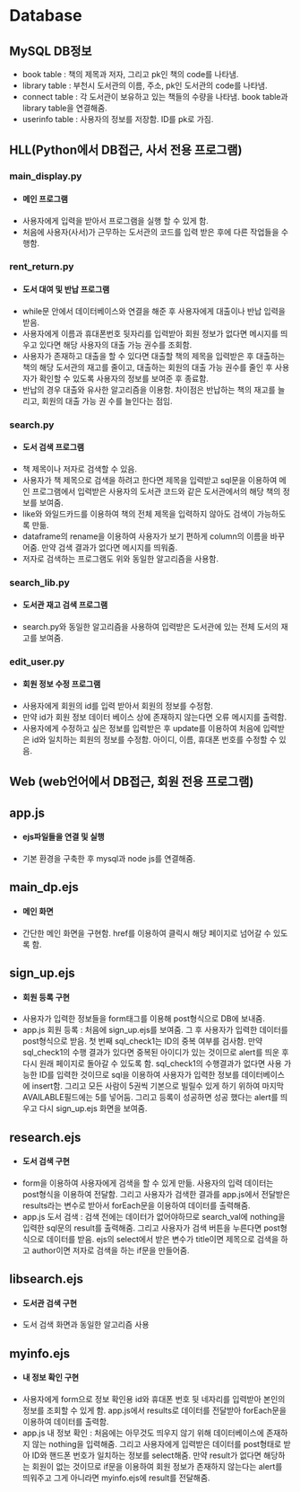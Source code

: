 # Database

## MySQL DB정보
- book table : 책의 제목과 저자, 그리고 pk인 책의 code를 나타냄.
- library table : 부천시 도서관의 이름, 주소, pk인 도서관의 code를 나타냄.
- connect table : 각 도서관이 보유하고 있는 책들의 수량을 나타냄. book table과 library table을 연결해줌. 
- userinfo table : 사용자의 정보를 저장함. ID를 pk로 가짐.

## HLL(Python에서 DB접근, 사서 전용 프로그램) 
### main_display.py
- #### 메인 프로그램
- 사용자에게 입력을 받아서 프로그램을 실행 할 수 있게 함. 
- 처음에 사용자(사서)가 근무하는 도서관의 코드를 입력 받은 후에 다른 작업들을 수행함.

### rent_return.py
- #### 도서 대여 및 반납 프로그램
- while문 안에서 데이터베이스와 연결을 해준 후 사용자에게 대출이나 반납 입력을 받음. 
- 사용자에게 이름과 휴대폰번호 뒷자리를 입력받아 회원 정보가 없다면 메시지를 띄우고 있다면 해당 사용자의 대출 가능 권수를 조회함. 
- 사용자가 존재하고 대출을 할 수 있다면 대출할 책의 제목을 입력받은 후 대출하는 책의 해당 도서관의 재고를 줄이고, 대출하는 회원의 대출 가능 권수를 줄인 후 사용자가 확인할 수 있도록 사용자의 정보를 보여준 후 종료함. 
- 반납의 경우 대출와 유사한 알고리즘을 이용함. 차이점은 반납하는 책의 재고를 늘리고, 회원의 대출 가능 권 수를 늘인다는 점임.

### search.py
- #### 도서 검색 프로그램
- 책 제목이나 저자로 검색할 수 있음. 
- 사용자가 책 제목으로 검색을 하려고 한다면 제목을 입력받고 sql문을 이용하여 메인 프로그램에서 입력받은 사용자의 도서관 코드와 같은 도서관에서의 해당 책의 정보를 보여줌. 
- like와 와일드카드를 이용하여 책의 전체 제목을 입력하지 않아도 검색이 가능하도록 만듦. 
- dataframe의 rename을 이용하여 사용자가 보기 편하게 column의 이름을 바꾸어줌. 만약 검색 결과가 없다면 메시지를 띄워줌. 
- 저자로 검색하는 프로그램도 위와 동일한 알고리즘을 사용함.

### search_lib.py
- #### 도서관 재고 검색 프로그램
- search.py와 동일한 알고리즘을 사용하여 입력받은 도서관에 있는 전체 도서의 재고를 보여줌.

### edit_user.py
- #### 회원 정보 수정 프로그램
- 사용자에게 회원의 id를 입력 받아서 회원의 정보를 수정함. 
- 만약 id가 회원 정보 데이터 베이스 상에 존재하지 않는다면 오류 메시지를 출력함. 
- 사용자에게 수정하고 싶은 정보를 입력받은 후 update를 이용하여 처음에 입력받은 id와 일치하는 회원의 정보를 수정함. 아이디, 이름, 휴대폰 번호를 수정할 수 있음. 

## Web (web언어에서 DB접근, 회원 전용 프로그램)

## app.js 
- #### ejs파일들을 연결 및 실행
- 기본 환경을 구축한 후 mysql과 node js를 연결해줌.

## main_dp.ejs 
- #### 메인 화면
- 간단한 메인 화면을 구현함. href를 이용하여 클릭시 해당 페이지로 넘어갈 수 있도록 함. 

## sign_up.ejs
- #### 회원 등록 구현
- 사용자가 입력한 정보들을 form태그를 이용해 post형식으로 DB에 보내줌.
- app.js 회원 등록 : 처음에 sign_up.ejs를 보여줌. 그 후 사용자가 입력한 데이터를 post형식으로 받음. 첫 번째 sql_check1는 ID의 중복 여부를 검사함. 
만약 sql_check1의 수행 결과가 있다면 중복된 아이디가 있는 것이므로 alert를 띄운 후 다시 원래 페이지로 돌아갈 수 있도록 함. 
sql_check1의 수행결과가 없다면 사용 가능한 ID를 입력한 것이므로 sql을 이용하여 사용자가 입력한 정보를 데이터베이스에 insert함. 
그리고 모든 사람이 5권씩 기본으로 빌릴수 있게 하기 위하여 마지막 AVAILABLE필드에는 5를 넣어둠. 
그리고 등록이 성공하면 성공 했다는 alert를 띄우고 다시 sign_up.ejs 화면을 보여줌.

## research.ejs
- #### 도서 검색 구현
- form을 이용하여 사용자에게 검색을 할 수 있게 만듦. 사용자의 입력 데이터는 post형식을 이용하여 전달함. 그리고 사용자가 검색한 결과를 app.js에서 전달받은 results라는 변수로 받아서 forEach문을 이용하여 데이터를 출력해줌.
- app.js 도서 검색 : 검색 전에는 데이터가 없어야하므로 search_val에 nothing을 입력한 sql문의 result를 출력해줌. 그리고 사용자가 검색 버튼을 누른다면 post형식으로 데이터를 받음. 
ejs의 select에서 받은 변수가 title이면 제목으로 검색을 하고 author이면 저자로 검색을 하는 if문을 만들어줌. 

## libsearch.ejs
- #### 도서관 검색 구현
- 도서 검색 화면과 동일한 알고리즘 사용

## myinfo.ejs 
- #### 내 정보 확인 구현
- 사용자에게 form으로 정보 확인용 id와 휴대폰 번호 뒷 네자리를 입력받아 본인의 정보를 조회할 수 있게 함. app.js에서 results로 데이터를 전달받아 forEach문을 이용하여 데이터를 출력함.
- app.js 내 정보 확인 : 처음에는 아무것도 띄우지 않기 위해 데이터베이스에 존재하지 않는 nothing을 입력해줌. 
그리고 사용자에게 입력받은 데이터를 post형태로 받아 ID와 핸드폰 번호가 일치하는 정보를 select해줌. 
만약 result가 없다면 해당하는 회원이 없는 것이므로 if문을 이용하여 회원 정보가 존재하지 않는다는 alert를 띄워주고 그게 아니라면 myinfo.ejs에 result를 전달해줌. 

